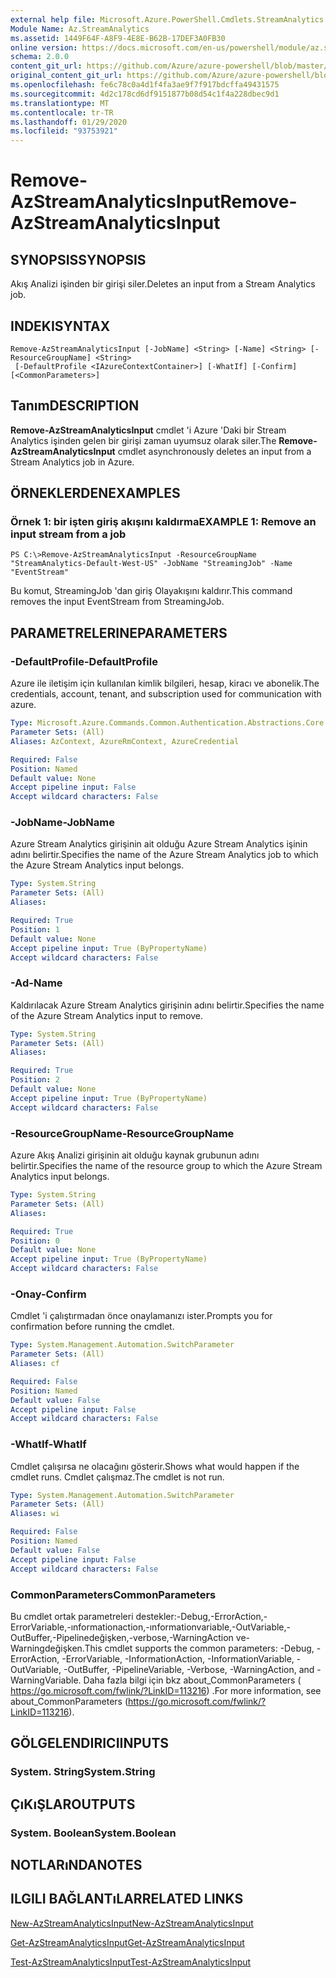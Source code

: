 ```yaml
---
external help file: Microsoft.Azure.PowerShell.Cmdlets.StreamAnalytics.dll-Help.xml
Module Name: Az.StreamAnalytics
ms.assetid: 1449F64F-A8F9-4E8E-B62B-17DEF3A0FB30
online version: https://docs.microsoft.com/en-us/powershell/module/az.streamanalytics/remove-azstreamanalyticsinput
schema: 2.0.0
content_git_url: https://github.com/Azure/azure-powershell/blob/master/src/StreamAnalytics/StreamAnalytics/help/Remove-AzStreamAnalyticsInput.md
original_content_git_url: https://github.com/Azure/azure-powershell/blob/master/src/StreamAnalytics/StreamAnalytics/help/Remove-AzStreamAnalyticsInput.md
ms.openlocfilehash: fe6c78c0a4d1f4fa3ae9f7f917bdcffa49431575
ms.sourcegitcommit: 4d2c178cd6df9151877b08d54c1f4a228dbec9d1
ms.translationtype: MT
ms.contentlocale: tr-TR
ms.lasthandoff: 01/29/2020
ms.locfileid: "93753921"
---
```

# <span data-ttu-id="fde27-101">Remove-AzStreamAnalyticsInput</span><span class="sxs-lookup"><span data-stu-id="fde27-101">Remove-AzStreamAnalyticsInput</span></span>

## <span data-ttu-id="fde27-102">SYNOPSIS</span><span class="sxs-lookup"><span data-stu-id="fde27-102">SYNOPSIS</span></span>
<span data-ttu-id="fde27-103">Akış Analizi işinden bir girişi siler.</span><span class="sxs-lookup"><span data-stu-id="fde27-103">Deletes an input from a Stream Analytics job.</span></span>

## <span data-ttu-id="fde27-104">INDEKI</span><span class="sxs-lookup"><span data-stu-id="fde27-104">SYNTAX</span></span>

```
Remove-AzStreamAnalyticsInput [-JobName] <String> [-Name] <String> [-ResourceGroupName] <String>
 [-DefaultProfile <IAzureContextContainer>] [-WhatIf] [-Confirm] [<CommonParameters>]
```

## <span data-ttu-id="fde27-105">Tanım</span><span class="sxs-lookup"><span data-stu-id="fde27-105">DESCRIPTION</span></span>
<span data-ttu-id="fde27-106">**Remove-AzStreamAnalyticsInput** cmdlet 'i Azure 'Daki bir Stream Analytics işinden gelen bir girişi zaman uyumsuz olarak siler.</span><span class="sxs-lookup"><span data-stu-id="fde27-106">The **Remove-AzStreamAnalyticsInput** cmdlet asynchronously deletes an input from a Stream Analytics job in Azure.</span></span>

## <span data-ttu-id="fde27-107">ÖRNEKLERDEN</span><span class="sxs-lookup"><span data-stu-id="fde27-107">EXAMPLES</span></span>

### <span data-ttu-id="fde27-108">Örnek 1: bir işten giriş akışını kaldırma</span><span class="sxs-lookup"><span data-stu-id="fde27-108">EXAMPLE 1: Remove an input stream from a job</span></span>
```
PS C:\>Remove-AzStreamAnalyticsInput -ResourceGroupName "StreamAnalytics-Default-West-US" -JobName "StreamingJob" -Name "EventStream"
```

<span data-ttu-id="fde27-109">Bu komut, StreamingJob 'dan giriş Olayakışını kaldırır.</span><span class="sxs-lookup"><span data-stu-id="fde27-109">This command removes the input EventStream from StreamingJob.</span></span>

## <span data-ttu-id="fde27-110">PARAMETRELERINE</span><span class="sxs-lookup"><span data-stu-id="fde27-110">PARAMETERS</span></span>

### <span data-ttu-id="fde27-111">-DefaultProfile</span><span class="sxs-lookup"><span data-stu-id="fde27-111">-DefaultProfile</span></span>
<span data-ttu-id="fde27-112">Azure ile iletişim için kullanılan kimlik bilgileri, hesap, kiracı ve abonelik.</span><span class="sxs-lookup"><span data-stu-id="fde27-112">The credentials, account, tenant, and subscription used for communication with azure.</span></span>

```yaml
Type: Microsoft.Azure.Commands.Common.Authentication.Abstractions.Core.IAzureContextContainer
Parameter Sets: (All)
Aliases: AzContext, AzureRmContext, AzureCredential

Required: False
Position: Named
Default value: None
Accept pipeline input: False
Accept wildcard characters: False
```

### <span data-ttu-id="fde27-113">-JobName</span><span class="sxs-lookup"><span data-stu-id="fde27-113">-JobName</span></span>
<span data-ttu-id="fde27-114">Azure Stream Analytics girişinin ait olduğu Azure Stream Analytics işinin adını belirtir.</span><span class="sxs-lookup"><span data-stu-id="fde27-114">Specifies the name of the Azure Stream Analytics job to which the Azure Stream Analytics input belongs.</span></span>

```yaml
Type: System.String
Parameter Sets: (All)
Aliases:

Required: True
Position: 1
Default value: None
Accept pipeline input: True (ByPropertyName)
Accept wildcard characters: False
```

### <span data-ttu-id="fde27-115">-Ad</span><span class="sxs-lookup"><span data-stu-id="fde27-115">-Name</span></span>
<span data-ttu-id="fde27-116">Kaldırılacak Azure Stream Analytics girişinin adını belirtir.</span><span class="sxs-lookup"><span data-stu-id="fde27-116">Specifies the name of the Azure Stream Analytics input to remove.</span></span>

```yaml
Type: System.String
Parameter Sets: (All)
Aliases:

Required: True
Position: 2
Default value: None
Accept pipeline input: True (ByPropertyName)
Accept wildcard characters: False
```

### <span data-ttu-id="fde27-117">-ResourceGroupName</span><span class="sxs-lookup"><span data-stu-id="fde27-117">-ResourceGroupName</span></span>
<span data-ttu-id="fde27-118">Azure Akış Analizi girişinin ait olduğu kaynak grubunun adını belirtir.</span><span class="sxs-lookup"><span data-stu-id="fde27-118">Specifies the name of the resource group to which the Azure Stream Analytics input belongs.</span></span>

```yaml
Type: System.String
Parameter Sets: (All)
Aliases:

Required: True
Position: 0
Default value: None
Accept pipeline input: True (ByPropertyName)
Accept wildcard characters: False
```

### <span data-ttu-id="fde27-119">-Onay</span><span class="sxs-lookup"><span data-stu-id="fde27-119">-Confirm</span></span>
<span data-ttu-id="fde27-120">Cmdlet 'i çalıştırmadan önce onaylamanızı ister.</span><span class="sxs-lookup"><span data-stu-id="fde27-120">Prompts you for confirmation before running the cmdlet.</span></span>

```yaml
Type: System.Management.Automation.SwitchParameter
Parameter Sets: (All)
Aliases: cf

Required: False
Position: Named
Default value: False
Accept pipeline input: False
Accept wildcard characters: False
```

### <span data-ttu-id="fde27-121">-WhatIf</span><span class="sxs-lookup"><span data-stu-id="fde27-121">-WhatIf</span></span>
<span data-ttu-id="fde27-122">Cmdlet çalışırsa ne olacağını gösterir.</span><span class="sxs-lookup"><span data-stu-id="fde27-122">Shows what would happen if the cmdlet runs.</span></span>
<span data-ttu-id="fde27-123">Cmdlet çalışmaz.</span><span class="sxs-lookup"><span data-stu-id="fde27-123">The cmdlet is not run.</span></span>

```yaml
Type: System.Management.Automation.SwitchParameter
Parameter Sets: (All)
Aliases: wi

Required: False
Position: Named
Default value: False
Accept pipeline input: False
Accept wildcard characters: False
```

### <span data-ttu-id="fde27-124">CommonParameters</span><span class="sxs-lookup"><span data-stu-id="fde27-124">CommonParameters</span></span>
<span data-ttu-id="fde27-125">Bu cmdlet ortak parametreleri destekler:-Debug,-ErrorAction,-ErrorVariable,-ınformationaction,-ınformationvariable,-OutVariable,-OutBuffer,-Pipelinedeğişken,-verbose,-WarningAction ve-Warningdeğişken.</span><span class="sxs-lookup"><span data-stu-id="fde27-125">This cmdlet supports the common parameters: -Debug, -ErrorAction, -ErrorVariable, -InformationAction, -InformationVariable, -OutVariable, -OutBuffer, -PipelineVariable, -Verbose, -WarningAction, and -WarningVariable.</span></span> <span data-ttu-id="fde27-126">Daha fazla bilgi için bkz about_CommonParameters ( https://go.microsoft.com/fwlink/?LinkID=113216) .</span><span class="sxs-lookup"><span data-stu-id="fde27-126">For more information, see about_CommonParameters (https://go.microsoft.com/fwlink/?LinkID=113216).</span></span>

## <span data-ttu-id="fde27-127">GÖLGELENDIRICI</span><span class="sxs-lookup"><span data-stu-id="fde27-127">INPUTS</span></span>

### <span data-ttu-id="fde27-128">System. String</span><span class="sxs-lookup"><span data-stu-id="fde27-128">System.String</span></span>

## <span data-ttu-id="fde27-129">ÇıKıŞLAR</span><span class="sxs-lookup"><span data-stu-id="fde27-129">OUTPUTS</span></span>

### <span data-ttu-id="fde27-130">System. Boolean</span><span class="sxs-lookup"><span data-stu-id="fde27-130">System.Boolean</span></span>

## <span data-ttu-id="fde27-131">NOTLARıNDA</span><span class="sxs-lookup"><span data-stu-id="fde27-131">NOTES</span></span>

## <span data-ttu-id="fde27-132">ILGILI BAĞLANTıLAR</span><span class="sxs-lookup"><span data-stu-id="fde27-132">RELATED LINKS</span></span>

[<span data-ttu-id="fde27-133">New-AzStreamAnalyticsInput</span><span class="sxs-lookup"><span data-stu-id="fde27-133">New-AzStreamAnalyticsInput</span></span>](./New-AzStreamAnalyticsInput.md)

[<span data-ttu-id="fde27-134">Get-AzStreamAnalyticsInput</span><span class="sxs-lookup"><span data-stu-id="fde27-134">Get-AzStreamAnalyticsInput</span></span>](./Get-AzStreamAnalyticsInput.md)

[<span data-ttu-id="fde27-135">Test-AzStreamAnalyticsInput</span><span class="sxs-lookup"><span data-stu-id="fde27-135">Test-AzStreamAnalyticsInput</span></span>](./Test-AzStreamAnalyticsInput.md)


